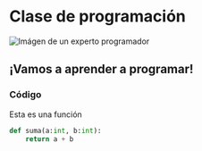 # Clase de programación
![Imágen de un experto programador](https://www.98thpercentile.com/hubfs/Imported_Blog_Media/Picture125-1.jpg)
## ¡Vamos a aprender a programar!

### Código
Esta es una función
``` Python
def suma(a:int, b:int):
    return a + b
```

